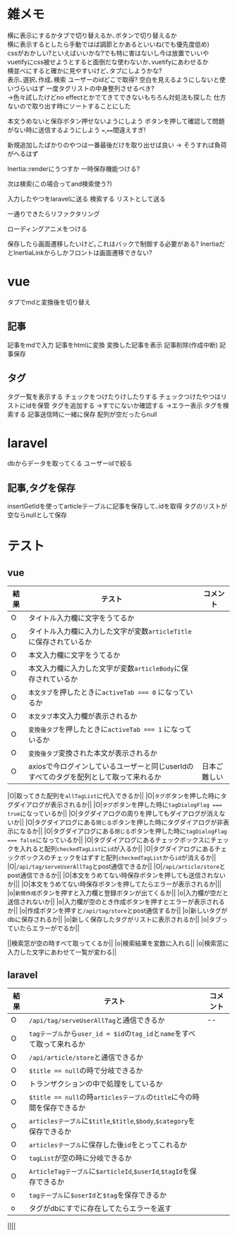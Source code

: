 # 雑メモ
横に表示にするかタブで切り替えるか､ボタンで切り替えるか  
横に表示するとしたら手動ではば調節とかあるといいね(でも優先度低め)  
cssがおかしい?といえばいいかな?でも特に害はないし今は放置でいいや  
vuetifyにcss被せようとすると面倒だな使わないか､vuetifyにあわせるか  
横並べにすると確かに見やすいけど､タブにしようかな?  
表示､選択､作成､検索
ユーザーのidどこで取得?
空白を見えるようにしないと使いづらいはず
一度タグリストの中身整列させるべき?  
->色々試したけどno effectとかでてきてできないもちろん対処法も探した
仕方ないので取り出す時にソートすることにした

本文うめないと保存ボタン押せないようにしよう
ボタンを押して確認して問題がない時に送信するようにしよう
`=`,`==`間違えすぎ!

新規追加したばかりのやつは一番最後だけを取り出せば良い -> そうすれば負荷がへるはず

Inertia::renderにうつすか
一時保存機能つける?

次は検索(この場合ってand検索使う?)

入力したやつをlaravelに送る
検索する
リストとして送る

一通りできたらリファクタリング

ローディングアニメをつける

保存したら画面遷移したいけど｡これはバックで制御する必要がある?
InertiaだとInertiaLinkからしかフロントは画面遷移できない?


# vue
<!-- データを取って来る -->
タブでmdと変換後を切り替え


## 記事
記事をmdで入力
記事をhtmlに変換
変換した記事を表示
記事削除(作成中断)
記事保存

## タグ
タグ一覧を表示する
チェックをつけたりけしたりする
チェックつけたやつはリストにidを保管
タグを追加する
->すでにないか確認する
->エラー表示
タグを検索する
記事送信時に一緒に保存
配列が空だったらnull

# laravel
dbからデータを取ってくる
ユーザーidで絞る


## 記事,タグを保存
insertGetIdを使ってarticleテーブルに記事を保存して､idを取得
タグのリストが空ならnullとして保存

# テスト
## vue
|結果|テスト|コメント|
|--|--|--|
|O|タイトル入力欄に文字をうてるか||
|O|タイトル入力欄に入力した文字が変数`articleTitle`に保存されているか||
|O|本文入力欄に文字をうてるか||
|O|本文入力欄に入力した文字が変数`articleBody`に保存されているか||
|O|`本文タブ`を押したときに`activeTab === 0` になっているか||
|O|`本文タブ`本文入力欄が表示されるか||
|O|`変換後タブ`を押したときに`activeTab === 1` になっているか||
|O|`変換後タブ`変換された本文が表示されるか||
|O|axiosで今ログインしているユーザーと同じuserIdのすべてのタグを配列として取って来れるか|日本ご難しい|


|O|取ってきた配列を`allTagList`に代入できるか||
|O|`タグ`ボタンを押した時にタグダイアログが表示されるか||
|O|`タグ`ボタンを押した時に`tagDialogFlag === true`になっているか||
|O|タグダイアログの周りを押してもダイアログが消えないか||
|O|タグダイアログにある`閉じる`ボタンを押した時にタグダイアログが非表示になるか||
|O|タグダイアログにある`閉じる`ボタンを押した時に`tagDialogFlag === false`になっているか||
|O|タグダイアログにあるチェックボックスにチェックを入れると配列`checkedTagList`に`id`が入るか||
|O|タグダイアログにあるチェックボックスのチェックをはずすと配列`checkedTagList`から`id`が消えるか||
|O|`/api/tag/serveUserAllTag`とpost通信できるか||
|O|`/api/article/store`とpost通信できるか||
|O|本文をうめてない時保存ボタンを押しても送信されないか|||
|O|本文をうめてない時保存ボタンを押してたらエラーが表示されるか|||
|o|`新規作成`ボタンを押すと入力欄と登録ボタンが出てくるか||
|o|入力欄が空だと送信されないか||
|o|入力欄が空のとき作成ボタンを押すとエラーが表示されるか||
|o|作成ボタンを押すと`/api/tag/store`とpost通信するか||
|o|新しいタグがdbに保存されるか||
|o|新しく保存したタグがリストに表示されるか||
|o|タブっていたらエラーがでるか||

||検索窓が空の時すべて取ってくるか||
|o|検索結果を変数に入れる||
|o|検索窓に入力した文字にあわせて一覧が変わる||


## laravel
|結果|テスト|コメント|
|--|--|--|
|O|`/api/tag/serveUserAllTag`と通信できるか|--|
|O|`tagテーブル`から`user_id = $id`の`tag_id`と`name`をすべて取って来れるか||
|O|`/api/article/store`と通信できるか||
|O|`$title == null`の時で分岐できるか||
|O|トランザクションの中で処理をしているか|
|O|`$title == null`の時`articlesテーブル`の`title`に今の時間を保存できるか||
|O|`articlesテーブル`に`$title`,`$title`,`$body`,`$category`を保存できるか||
|O|`articlesテーブル`に保存した後`id`をとってこれるか||
|O|`tagList`が空の時に分岐できるか||
|O|`ArticleTagテーブル`に`$articleId`,`$userId`,`$tagId`を保存できるか||
|o|`tagテーブル`に`$userId`と`$tag`を保存できるか|
|o|タグがdbにすでに存在してたらエラーを返す||

||||
